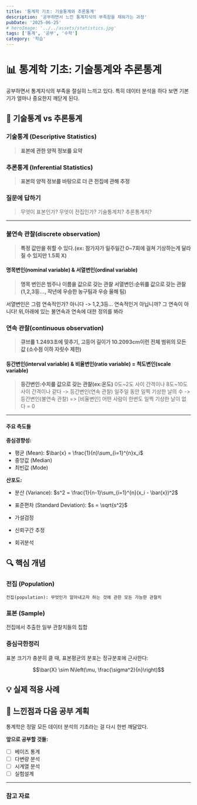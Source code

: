 ```yaml
---
title: '통계학 기초: 기술통계와 추론통계'
description: '공부하면서 느낀 통계지식의 부족함을 채워가는 과정'
pubDate: '2025-06-25'
# heroImage: '../../assets/statistics.jpg'
tags: ['통계', '공부', '수학']
category: '학습'
---
```


# 📊 통계학 기초: 기술통계와 추론통계

공부하면서 통계지식의 부족을 절실히 느끼고 있다. 특히 데이터 분석을 하다 보면 기본기가 얼마나 중요한지 깨닫게 된다.

## 🎯 기술통계 vs 추론통계

### 기술통계 (Descriptive Statistics)
> **표본에 관한 양적 정보를 요약**

### 추론통계 (Inferential Statistics)
> **표본의 양적 정보를 바탕으로 더 큰 전집에 관해 추정**

### 질문에 답하기
> 무엇이 표본인가?
> 무엇이 전집인가?
> 기술통계치? 추론통계치?
---

### 불연속 관찰(discrete observation)
> **특정 값만을 취할 수 있다.(ex: 참가자가 일주일간 0~7회에 걸쳐 기상하는게 달라질 수 있지만 1.5회 X)**

#### 명목변인(nominal variable) & 서열변인(ordinal variable)
> **명목 변인은 범주나 이름을 값으로 갖는 관찰** 
> **서열변인:순위를 값으로 갖는 관찰 (1,2,3등..., 작년에 우승한 농구팀과 우승 올해 팀)**

서열변인은 그럼 연속적인가? 아니다 -> 1,2,3등... 연속적인거 아닙니까?
그 연속이 아니다! 위,아래에 있는 불연속과 연속에 대한 정의를 봐라

### 연속 관찰(continuous observation)
> **큐브를 1.2493초에 맞추기, 고등어 길이가 10.2093cm이런 전체 범위의 모든 값 (소수점 이하 자릿수 제한)**

#### 등간변인(interval variable) & 비율변인(ratio variable) = 척도변인(scale variable)
> **등간변인:수치를 값으로 갖는 관찰(ex:온도)**
> 0도~2도 사이 간격이나 8도~10도 사이 간격이나 같다 -> 등간변인(연속 관찰)
> 일주일 동안 일찍 기상한 날의 수 -> 등간변인(불연속 관찰) => [비율변인]
> 어떤 사람이 한번도 일찍 기상한 날이 없다 = 0

---


#### 주요 측도들

**중심경향성:**
- 평균 (Mean): $\bar{x} = \frac{1}{n}\sum_{i=1}^{n}x_i$
- 중앙값 (Median)
- 최빈값 (Mode)

**산포도:**
- 분산 (Variance): $s^2 = \frac{1}{n-1}\sum_{i=1}^{n}(x_i - \bar{x})^2$
- 표준편차 (Standard Deviation): $s = \sqrt{s^2}$



- 가설검정
- 신뢰구간 추정
- 회귀분석

## 🔍 핵심 개념

### 전집 (Population)
```
전집(population): 무엇인가 알아내고자 하는 것에 관한 모든 가능한 관찰치
```

### 표본 (Sample)
전집에서 추출한 일부 관찰치들의 집합

### 중심극한정리
표본 크기가 충분히 클 때, 표본평균의 분포는 정규분포에 근사한다:

$$\bar{X} \sim N\left(\mu, \frac{\sigma^2}{n}\right)$$

## 💡 실제 적용 사례


## 🤔 느낀점과 다음 공부 계획

통계학은 정말 모든 데이터 분석의 기초라는 걸 다시 한번 깨달았다. 

**앞으로 공부할 것들:**
- [ ] 베이즈 통계
- [ ] 다변량 분석
- [ ] 시계열 분석
- [ ] 실험설계

---

### 참고 자료
